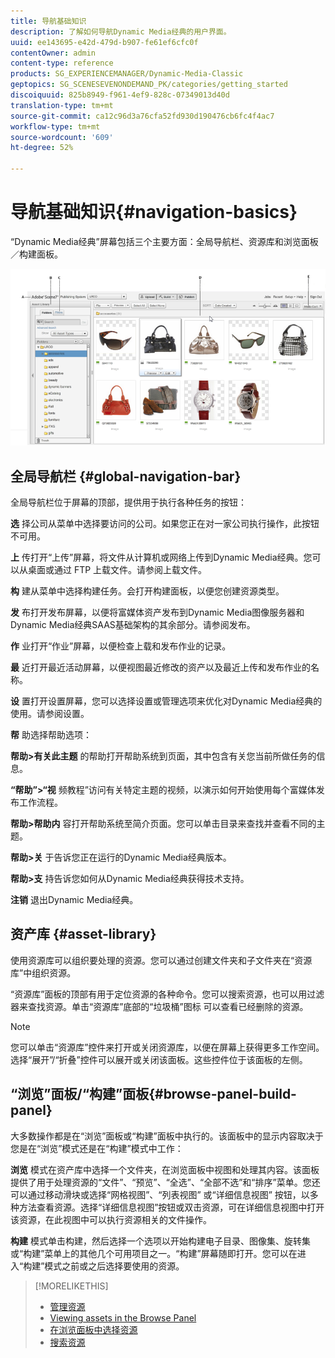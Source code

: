```yaml
---
title: 导航基础知识
description: 了解如何导航Dynamic Media经典的用户界面。
uuid: ee143695-e42d-479d-b907-fe61ef6cfc0f
contentOwner: admin
content-type: reference
products: SG_EXPERIENCEMANAGER/Dynamic-Media-Classic
geptopics: SG_SCENESEVENONDEMAND_PK/categories/getting_started
discoiquuid: 825b8949-f961-4ef9-828c-07349013d40d
translation-type: tm+mt
source-git-commit: ca12c96d3a76cfa52fd930d190476cb6fc4f4ac7
workflow-type: tm+mt
source-wordcount: '609'
ht-degree: 52%

---
```



# 导航基础知识{#navigation-basics}

“Dynamic Media经典”屏幕包括三个主要方面：全局导航栏、资源库和浏览面板／构建面板。

![导航基础知识](/help/assets/gs_navigation_basics_popup_popup.png)

## 全局导航栏 {#global-navigation-bar}

全局导航栏位于屏幕的顶部，提供用于执行各种任务的按钮：

**选** 择公司从菜单中选择要访问的公司。如果您正在对一家公司执行操作，此按钮不可用。

**上** 传打开“上传”屏幕，将文件从计算机或网络上传到Dynamic Media经典。您可以从桌面或通过 FTP 上载文件。请参阅上载文件。

**构** 建从菜单中选择构建任务。会打开构建面板，以便您创建资源类型。

**发** 布打开发布屏幕，以便将富媒体资产发布到Dynamic Media图像服务器和Dynamic Media经典SAAS基础架构的其余部分。请参阅发布。

**作** 业打开“作业”屏幕，以便检查上载和发布作业的记录。

**最** 近打开最近活动屏幕，以便视图最近修改的资产以及最近上传和发布作业的名称。

**设** 置打开设置屏幕，您可以选择设置或管理选项来优化对Dynamic Media经典的使用。请参阅设置。

**帮** 助选择帮助选项：

**帮助>有关此主题** 的帮助打开帮助系统到页面，其中包含有关您当前所做任务的信息。

**“帮助”>“视** 频教程”访问有关特定主题的视频，以演示如何开始使用每个富媒体发布工作流程。

**帮助>帮助内** 容打开帮助系统至简介页面。您可以单击目录来查找并查看不同的主题。

**帮助>关** 于告诉您正在运行的Dynamic Media经典版本。

**帮助>支** 持告诉您如何从Dynamic Media经典获得技术支持。

**注销** 退出Dynamic Media经典。

## 资产库 {#asset-library}

使用资源库可以组织要处理的资源。您可以通过创建文件夹和子文件夹在“资源库”中组织资源。

“资源库”面板的顶部有用于定位资源的各种命令。您可以搜索资源，也可以用过滤器来查找资源。单击“资源库”底部的“垃圾桶”图标  可以查看已经删除的资源。

>[!NOTE]
>
>您可以单击“资源库”控件来打开或关闭资源库，以便在屏幕上获得更多工作空间。选择“展开”/“折叠”控件可以展开或关闭该面板。这些控件位于该面板的左侧。

## “浏览”面板/“构建”面板{#browse-panel-build-panel}

大多数操作都是在“浏览”面板或“构建”面板中执行的。该面板中的显示内容取决于您是在“浏览”模式还是在“构建”模式中工作：

**浏览** 模式在资产库中选择一个文件夹，在浏览面板中视图和处理其内容。该面板提供了用于处理资源的“文件”、“预览”、“全选”、“全部不选”和“排序”菜单。您还可以通过移动滑块或选择“网格视图”、“列表视图” 或“详细信息视图” 按钮，以多种方法查看资源。选择“详细信息视图”按钮或双击资源，可在详细信息视图中打开该资源，在此视图中可以执行资源相关的文件操作。

**构建** 模式单击构建，然后选择一个选项以开始构建电子目录、图像集、旋转集或“构建”菜单上的其他几个可用项目之一。“构建”屏幕随即打开。您可以在进入“构建”模式之前或之后选择要使用的资源。

>[!MORELIKETHIS]
>
>* [管理资源](about-managing-assets.md)
>* [Viewing assets in the Browse Panel](viewing-assets-browse-panel.md#viewing_assets_in_the_browse_panel)
>* [在浏览面板中选择资源](selecting-assets-browse-panel.md#selecting_assets_in_the_browse_panel)
>* [搜索资源](searching-assets.md#searching_assets)

